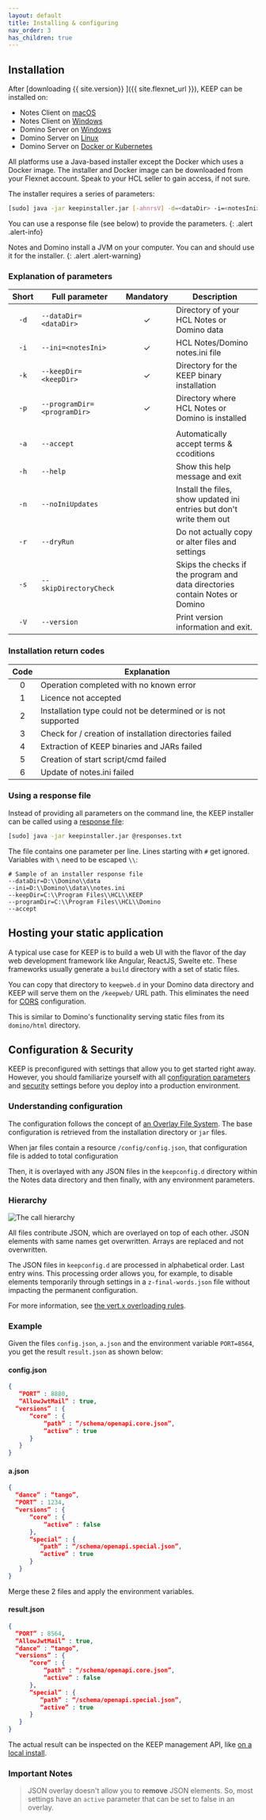 ```yaml
---
layout: default
title: Installing & configuring
nav_order: 3
has_children: true
---
```


## Installation

After [downloading {{ site.version}} ]({{ site.flexnet_url }}), KEEP can be installed on:

- Notes Client on [macOS](installation/mac)
- Notes Client on [Windows](installation/win)
- Domino Server on [Windows](installation/win)
- Domino Server on [Linux](installation/linux)
- Domino Server on [Docker or Kubernetes](installation/docker)

All platforms use a Java-based installer except the Docker which uses a Docker image. The installer and Docker image can be downloaded from your Flexnet account. Speak to your HCL seller to gain access, if not sure.

The installer requires a series of parameters:

```bash
[sudo] java -jar keepinstaller.jar [-ahnrsV] -d=<dataDir> -i=<notesIni> -k=<keepDir> -p=<programDir>
```

You can use a response file (see below) to provide the parameters.
{: .alert .alert-info}

Notes and Domino install a JVM on your computer. You can and should use it for the installer.
{: .alert .alert-warning}

### Explanation of parameters

| Short | Full parameter              | Mandatory | Description                                                                        |
| :---: | --------------------------- | :-------: | ---------------------------------------------------------------------------------- |
| `-d`  | `--dataDir=<dataDir>`       |     ✓     | Directory of your HCL Notes or Domino data                                         |
| `-i`  | `--ini=<notesIni>`          |     ✓     | HCL Notes/Domino notes.ini file                                                    |
| `-k`  | `--keepDir=<keepDir>`       |     ✓     | Directory for the KEEP binary installation                                         |
| `-p`  | `--programDir=<programDir>` |     ✓     | Directory where HCL Notes or Domino is installed                                   |
|       |                             |           |
| `-a`  | `--accept`                  |           | Automatically accept terms & ccoditions                                            |
| `-h`  | `--help`                    |           | Show this help message and exit                                                    |
| `-n`  | `--noIniUpdates`            |           | Install the files, show updated ini entries but don't write them out               |
| `-r`  | `--dryRun`                  |           | Do not actually copy or alter files and settings                                   |
| `-s`  | `--skipDirectoryCheck`      |           | Skips the checks if the program and data directories<br /> contain Notes or Domino |
| `-V`  | `--version`                 |           | Print version information and exit.                                                |

### Installation return codes

| Code | Explanation                                                   |
| :--: | ------------------------------------------------------------- |
|  0   | Operation completed with no known error                       |
|  1   | Licence not accepted                                          |
|  2   | Installation type could not be determined or is not supported |
|  3   | Check for / creation of installation directories failed       |
|  4   | Extraction of KEEP binaries and JARs failed                   |
|  5   | Creation of start script/cmd failed                           |
|  6   | Update of notes.ini failed                                    |

### Using a response file

Instead of providing all parameters on the command line, the KEEP installer can be called using a [response file](https://picocli.info/#AtFiles):

```bash
[sudo] java -jar keepinstaller.jar @responses.txt
```

The file contains one parameter per line. Lines starting with `#` get ignored. Variables with `\` need to be escaped `\\`:

```properties
# Sample of an installer response file
--dataDir=D:\\Domino\\data
--ini=D:\\Domino\\data\\notes.ini
--keepDir=C:\\Program Files\\HCL\\KEEP
--programDir=C:\\Program Files\\HCL\\Domino
--accept
```

## Hosting your static application

A typical use case for KEEP is to build a web UI with the flavor of the day web development framework like Angular, ReactJS, Swelte etc. These frameworks usually generate a `build` directory with a set of static files.

You can copy that directory to `keepweb.d` in your Domino data directory and KEEP will serve them on the `/keepweb/` URL path. This eliminates the need for [CORS](../usingkeep/keepapplications) configuration.

This is similar to Domino's functionality serving static files from its `domino/html` directory.

## Configuration & Security

KEEP is preconfigured with settings that allow you to get started right away. However, you should familiarize yourself with all [configuration parameters](../installconfig/configuration/parameters) and [security](../installconfig/configuration/security/index) settings before you deploy into a production environment.

### Understanding configuration

The configuration follows the concept of [an Overlay File System](https://en.wikipedia.org/wiki/OverlayFS). The base configuration is retrieved from the installation directory or `jar` files.

When jar files contain a resource `/config/config.json`, that configuration file is added to total configuration

Then, it is overlayed with any JSON files in the `keepconfig.d` directory within the Notes data directory and then finally, with any environment parameters.

### Hierarchy

![The call hierarchy](../assets/images/ActualConfiguration.png)

All files contribute JSON, which are overlayed on top of each other. JSON elements with same names get overwritten. Arrays are replaced and not overwritten.

The JSON files in `keepconfig.d` are processed in alphabetical order. Last entry wins. This processing order allows you, for example, to disable elements temporarily through settings in a `z-final-words.json` file without impacting the permanent configuration.

For more information, see [the vert.x overloading rules](https://vertx.io/docs/vertx-config/java/#_overloading_rules).

### Example

Given the files `config.json`, `a.json` and the environment variable `PORT=8564`, you get the result `result.json` as shown below:

#### config.json

```json
{
   “PORT” : 8880,
   “AllowJwtMail” : true,
  “versions” : {
      “core” : {
          “path” : “/schema/openapi.core.json”,
          “active” : true
      }
   }
}
```

#### a.json

```json
{
  “dance” : “tango”,
  “PORT” : 1234,
  “versions” : {
      “core” : {
          “active” : false
      },
      “special” : {
         “path” : “/schema/openapi.special.json”,
         “active” : true
      }
   }
}
```

Merge these 2 files and apply the environment variables.

#### result.json

```json
{
  “PORT” : 8564,
  “AllowJwtMail” : true,
  “dance” : “tango”,
  “versions” : {
      “core” : {
          “path” : “/schema/openapi.core.json”,
          “active” : false
      },
      “special” : {
         “path” : “/schema/openapi.special.json”,
         “active” : true
      }
   }
}
```

The actual result can be inspected on the KEEP management API, like [on a local install](http://localhost:8889/config).

### Important Notes

> JSON overlay doesn't allow you to **remove** JSON elements. So, most settings have an `active` parameter that
> can be set to false in an overlay.
